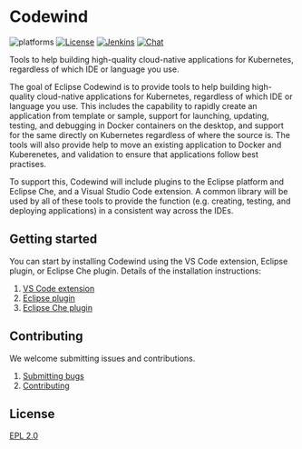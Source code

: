 # Codewind
![platforms](https://img.shields.io/badge/runtime-Java%20%7C%20Swift%20%7C%20Node-yellow.svg)
[![License](https://img.shields.io/badge/License-EPL%202.0-red.svg?label=license&logo=eclipse)](https://www.eclipse.org/legal/epl-2.0/)
[![Jenkins](https://img.shields.io/static/v1.svg?label=builds&message=Jenkins&color=d24939&logo=jenkins&logoColor=ffffff)](https://ci.eclipse.org/codewind/job/Codewind/job/codewind/)
[![Chat](https://img.shields.io/static/v1.svg?label=chat&message=mattermost&color=145dbf)](https://mattermost.eclipse.org/eclipse/channels/eclipse-codewind)

Tools to help building high-quality cloud-native applications for Kubernetes, regardless of which IDE or language you use.

The goal of Eclipse Codewind is to provide tools to help building high-quality cloud-native applications for Kubernetes, regardless of which IDE or language you use. This includes the capability to rapidly create an application from template or sample, support for launching, updating, testing, and debugging in Docker containers on the desktop, and support for the same directly on Kubernetes regardless of where the source is. The tools will also provide help to move an existing application to Docker and Kuberenetes, and validation to ensure that applications follow best practises.

To support this, Codewind will include plugins to the Eclipse platform and Eclipse Che, and a Visual Studio Code extension. A common library will be used by all of these tools to provide the function (e.g. creating, testing, and deploying applications) in a consistent way across the IDEs.


## Getting started

You can start by installing Codewind using the VS Code extension, Eclipse plugin, or Eclipse Che plugin. Details of the installation instructions:
1. [VS Code extension](https://github.com/eclipse/codewind-vscode)
2. [Eclipse plugin](https://github.com/eclipse/codewind-eclipse)
3. [Eclipse Che plugin](https://github.com/eclipse/codewind-che-plugin)

## Contributing
We welcome submitting issues and contributions.
1. [Submitting bugs](https://github.com/eclipse/codewind/issues)
2. [Contributing](CONTRIBUTING.md)

## License
[EPL 2.0](https://www.eclipse.org/legal/epl-2.0/)
